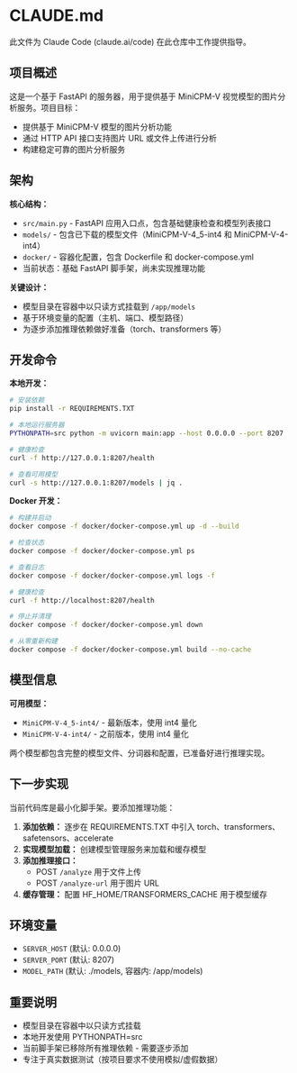 # CLAUDE.md

此文件为 Claude Code (claude.ai/code) 在此仓库中工作提供指导。

## 项目概述

这是一个基于 FastAPI 的服务器，用于提供基于 MiniCPM-V 视觉模型的图片分析服务。项目目标：
- 提供基于 MiniCPM-V 模型的图片分析功能
- 通过 HTTP API 接口支持图片 URL 或文件上传进行分析
- 构建稳定可靠的图片分析服务

## 架构

**核心结构：**
- `src/main.py` - FastAPI 应用入口点，包含基础健康检查和模型列表接口
- `models/` - 包含已下载的模型文件（MiniCPM-V-4_5-int4 和 MiniCPM-V-4-int4）
- `docker/` - 容器化配置，包含 Dockerfile 和 docker-compose.yml
- 当前状态：基础 FastAPI 脚手架，尚未实现推理功能

**关键设计：**
- 模型目录在容器中以只读方式挂载到 `/app/models`
- 基于环境变量的配置（主机、端口、模型路径）
- 为逐步添加推理依赖做好准备（torch、transformers 等）

## 开发命令

**本地开发：**
```bash
# 安装依赖
pip install -r REQUIREMENTS.TXT

# 本地运行服务器
PYTHONPATH=src python -m uvicorn main:app --host 0.0.0.0 --port 8207

# 健康检查
curl -f http://127.0.0.1:8207/health

# 查看可用模型
curl -s http://127.0.0.1:8207/models | jq .
```

**Docker 开发：**
```bash
# 构建并启动
docker compose -f docker/docker-compose.yml up -d --build

# 检查状态
docker compose -f docker/docker-compose.yml ps

# 查看日志
docker compose -f docker/docker-compose.yml logs -f

# 健康检查
curl -f http://localhost:8207/health

# 停止并清理
docker compose -f docker/docker-compose.yml down

# 从零重新构建
docker compose -f docker/docker-compose.yml build --no-cache
```

## 模型信息

**可用模型：**
- `MiniCPM-V-4_5-int4/` - 最新版本，使用 int4 量化
- `MiniCPM-V-4-int4/` - 之前版本，使用 int4 量化

两个模型都包含完整的模型文件、分词器和配置，已准备好进行推理实现。

## 下一步实现

当前代码库是最小化脚手架。要添加推理功能：

1. **添加依赖：** 逐步在 REQUIREMENTS.TXT 中引入 torch、transformers、safetensors、accelerate
2. **实现模型加载：** 创建模型管理服务来加载和缓存模型
3. **添加推理接口：** 
   - POST `/analyze` 用于文件上传
   - POST `/analyze-url` 用于图片 URL
4. **缓存管理：** 配置 HF_HOME/TRANSFORMERS_CACHE 用于模型缓存

## 环境变量

- `SERVER_HOST` (默认: 0.0.0.0)
- `SERVER_PORT` (默认: 8207) 
- `MODEL_PATH` (默认: ./models, 容器内: /app/models)

## 重要说明

- 模型目录在容器中以只读方式挂载
- 本地开发使用 PYTHONPATH=src
- 当前脚手架已移除所有推理依赖 - 需要逐步添加
- 专注于真实数据测试（按项目要求不使用模拟/虚假数据）